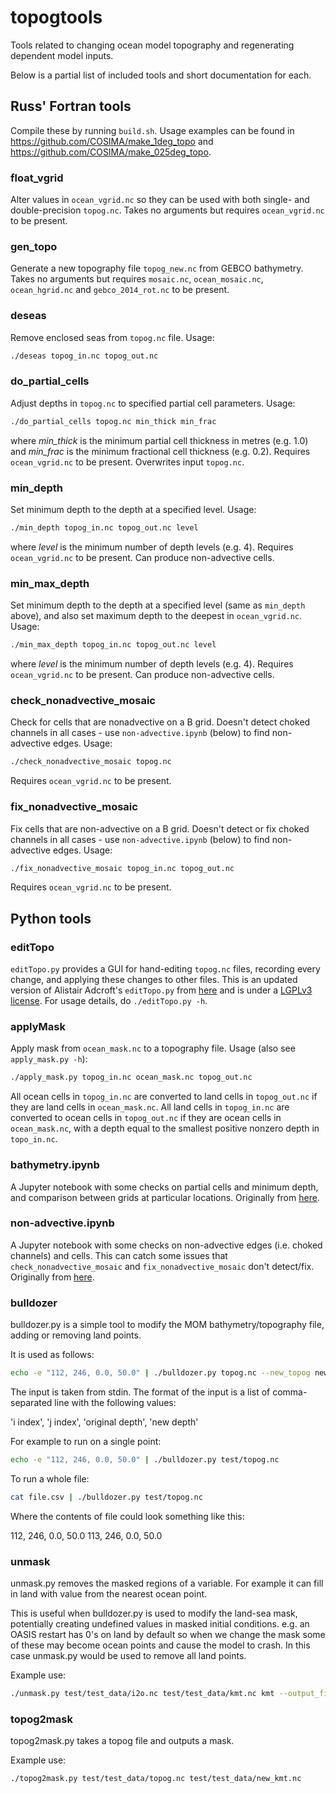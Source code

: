 # topogtools

Tools related to changing ocean model topography and regenerating dependent model inputs.

Below is a partial list of included tools and short documentation for each.

## Russ' Fortran tools

Compile these by running `build.sh`.
Usage examples can be found in https://github.com/COSIMA/make_1deg_topo and https://github.com/COSIMA/make_025deg_topo.

### float_vgrid

Alter values in `ocean_vgrid.nc` so they can be used with both single- and double-precision `topog.nc`.
Takes no arguments but requires `ocean_vgrid.nc` to be present.

### gen_topo

Generate a new topography file `topog_new.nc` from GEBCO bathymetry.
Takes no arguments but requires `mosaic.nc`, `ocean_mosaic.nc`, `ocean_hgrid.nc` and `gebco_2014_rot.nc` to be present.

### deseas

Remove enclosed seas from `topog.nc` file.
Usage:
```bash
./deseas topog_in.nc topog_out.nc
```

### do_partial_cells

Adjust depths in `topog.nc` to specified partial cell parameters.
Usage:
```bash
./do_partial_cells topog.nc min_thick min_frac
```
where *min_thick* is the minimum partial cell thickness in metres (e.g. 1.0) and *min_frac* is the minimum fractional cell thickness (e.g. 0.2).
Requires `ocean_vgrid.nc` to be present.
Overwrites input `topog.nc`.

### min_depth
Set minimum depth to the depth at a specified level.
Usage:
```bash
./min_depth topog_in.nc topog_out.nc level
```
where *level* is the minimum number of depth levels (e.g. 4).
Requires `ocean_vgrid.nc` to be present.
Can produce non-advective cells.

### min_max_depth
Set minimum depth to the depth at a specified level (same as `min_depth` above), and also set maximum depth to the deepest in `ocean_vgrid.nc`.
Usage:
```bash
./min_max_depth topog_in.nc topog_out.nc level
```
where *level* is the minimum number of depth levels (e.g. 4).
Requires `ocean_vgrid.nc` to be present.
Can produce non-advective cells.

### check_nonadvective_mosaic

Check for cells that are nonadvective on a B grid. Doesn't detect choked channels in all cases - use `non-advective.ipynb` (below) to find non-advective edges.
Usage:
```bash
./check_nonadvective_mosaic topog.nc
```
Requires `ocean_vgrid.nc` to be present.

### fix_nonadvective_mosaic

Fix cells that are non-advective on a B grid. Doesn't detect or fix choked channels in all cases - use `non-advective.ipynb` (below) to find non-advective edges.
Usage:
```bash
./fix_nonadvective_mosaic topog_in.nc topog_out.nc
```
Requires `ocean_vgrid.nc` to be present.

## Python tools

### editTopo

`editTopo.py` provides a GUI for hand-editing `topog.nc` files, recording every change, and applying these changes to other files. This is an updated version of Alistair Adcroft's `editTopo.py` from [here](https://github.com/aekiss/MOM6-examples/blob/1c3dc5216139f84b20ce3a5d8ea758bdc7912e8e/ice_ocean_SIS2/OM4_025/preprocessing/editTopo.py) and is under a [LGPLv3 license](https://github.com/NOAA-GFDL/MOM6-examples/blob/dev/gfdl/LICENSE.md).
For usage details, do `./editTopo.py -h`.

### applyMask

Apply mask from `ocean_mask.nc` to a topography file. 
Usage (also see `apply_mask.py -h`):
```bash
./apply_mask.py topog_in.nc ocean_mask.nc topog_out.nc
```
All ocean cells in `topog_in.nc` are converted to land cells in `topog_out.nc` if they are land cells in `ocean_mask.nc`.
All land cells in `topog_in.nc` are converted to ocean cells in `topog_out.nc` if they are ocean cells in `ocean_mask.nc`, with a depth equal to the smallest positive nonzero depth in `topo_in.nc`.

### bathymetry.ipynb
A Jupyter notebook with some checks on partial cells and minimum depth, and comparison between grids at particular locations.
Originally from [here](https://github.com/aekiss/notebooks/blob/3f2fbc2/bathymetry.ipynb).

### non-advective.ipynb
A Jupyter notebook with some checks on non-advective edges (i.e. choked channels) and cells. This can catch some issues that `check_nonadvective_mosaic` and `fix_nonadvective_mosaic` don't detect/fix.
Originally from [here](https://github.com/aekiss/notebooks/blob/f1ec5a2c/non-advective.ipynb).

### bulldozer

bulldozer.py is a simple tool to modify the MOM bathymetry/topography file, adding or removing land points.

It is used as follows:

```bash
echo -e "112, 246, 0.0, 50.0" | ./bulldozer.py topog.nc --new_topog new_topog.nc
```

The input is taken from stdin. The format of the input is a list of
comma-separated line with the following values:

'i index', 'j index', 'original depth', 'new depth'

For example to run on a single point:

```bash
echo -e "112, 246, 0.0, 50.0" | ./bulldozer.py test/topog.nc
```

To run a whole file:

```bash
cat file.csv | ./bulldozer.py test/topog.nc
```

Where the contents of file could look something like this:

112, 246, 0.0, 50.0
113, 246, 0.0, 50.0

### unmask

unmask.py removes the masked regions of a variable. For example it can fill in land with value from the nearest ocean point.

This is useful when bulldozer.py is used to modify the land-sea mask, potentially creating undefined values in masked initial conditions. e.g. an OASIS restart has 0's on land by default so when we change the mask some of these may become ocean points and cause the model to crash. In this case unmask.py would be used to remove all land points.

Example use:

```bash
./unmask.py test/test_data/i2o.nc test/test_data/kmt.nc kmt --output_file test/test_data/new_i2o.nc --flip_mask
```

### topog2mask

topog2mask.py takes a topog file and outputs a mask.

Example use:

```bash
./topog2mask.py test/test_data/topog.nc test/test_data/new_kmt.nc
```

